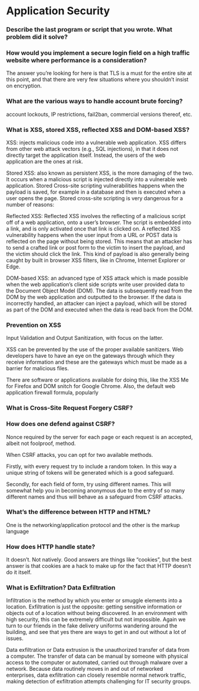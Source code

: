 # Application Security

### Describe the last program or script that you wrote. What problem did it solve? 

### How would you implement a secure login field on a high traffic website where performance is a consideration? 

The answer you’re looking for here is that TLS is a must for the entire site at this point, and that there are very few situations where you shouldn’t insist on encryption. 

### What are the various ways to handle account brute forcing? 

account lockouts, IP restrictions, fail2ban, commercial versions thereof, etc. 

### What is XSS, stored XSS, reflected XSS and DOM-based XSS?

XSS: injects malicious code into a vulnerable web application. XSS differs from other web attack vectors (e.g., SQL injections), in that it does not directly target the application itself. Instead, the users of the web application are the ones at risk. 

Stored XSS: also known as persistent XSS, is the more damaging of the two. It occurs when a malicious script is injected directly into a vulnerable web application. Stored Cross-site scripting vulnerabilities happens when the payload is saved, for example in a database and then is executed when a user opens the page. Stored cross-site scripting is very dangerous for a number of reasons: 

Reflected XSS: Reflected XSS involves the reflecting of a malicious script off of a web application, onto a user’s browser. The script is embedded into a link, and is only activated once that link is clicked on. A reflected XSS vulnerability happens when the user input from a URL or POST data is reflected on the page without being stored. This means that an attacker has to send a crafted link or post form to the victim to insert the payload, and the victim should click the link. This kind of payload is also generally being caught by built in browser XSS filters, like in Chrome, Internet Explorer or Edge. 

DOM-based XSS: an advanced type of XSS attack which is made possible when the web application’s client side scripts write user provided data to the Document Object Model (DOM). The data is subsequently read from the DOM by the web application and outputted to the browser. If the data is incorrectly handled, an attacker can inject a payload, which will be stored as part of the DOM and executed when the data is read back from the DOM. 

### Prevention on XSS 

Input Validation and Output Sanitization, with focus on the latter. 

XSS can be prevented by the use of the proper available sanitizers. Web developers have to have an eye on the gateways through which they receive information and these are the gateways which must be made as a barrier for malicious files. 

There are software or applications available for doing this, like the XSS Me for Firefox and DOM snitch for Google Chrome. Also, the default web application firewall formula, popularly 

### What is Cross-Site Request Forgery CSRF? 

### How does one defend against CSRF? 

Nonce required by the server for each page or each request is an accepted, albeit not foolproof, method. 

When CSRF attacks, you can opt for two available methods. 

Firstly, with every request try to include a random token. In this way a unique string of tokens will be generated which is a good safeguard. 

Secondly, for each field of form, try using different names. This will somewhat help you in becoming anonymous due to the entry of so many different names and thus will behave as a safeguard from CSRF attacks. 

### What’s the difference between HTTP and HTML? 

One is the networking/application protocol and the other is the markup language 

### How does HTTP handle state? 

It doesn’t. Not natively. Good answers are things like “cookies”, but the best answer is that cookies are a hack to make up for the fact that HTTP doesn’t do it itself. 

### What is Exfiltration? Data Exfiltration 

Infiltration is the method by which you enter or smuggle elements into a location. Exfiltration is just the opposite: getting sensitive information or objects out of a location without being discovered. In an environment with high security, this can be extremely difficult but not impossible. Again we turn to our friends in the fake delivery uniforms wandering around the building, and see that yes there are ways to get in and out without a lot of issues. 

Data exfiltration or Data extrusion is the unauthorized transfer of data from a computer. The transfer of data can be manual by someone with physical access to the computer or automated, carried out through malware over a network. Because data routinely moves in and out of networked enterprises, data exfiltration can closely resemble normal network traffic, making detection of exfiltration attempts challenging for IT security groups. 